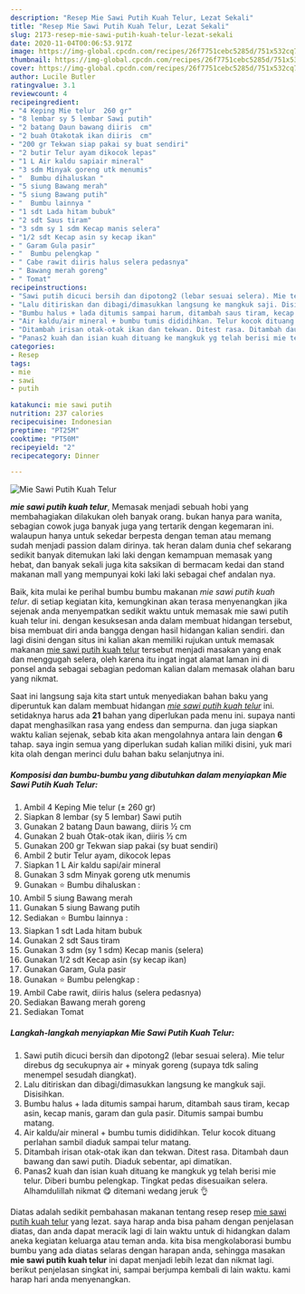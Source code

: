 ```yaml
---
description: "Resep Mie Sawi Putih Kuah Telur, Lezat Sekali"
title: "Resep Mie Sawi Putih Kuah Telur, Lezat Sekali"
slug: 2173-resep-mie-sawi-putih-kuah-telur-lezat-sekali
date: 2020-11-04T00:06:53.917Z
image: https://img-global.cpcdn.com/recipes/26f7751cebc5285d/751x532cq70/mie-sawi-putih-kuah-telur-foto-resep-utama.jpg
thumbnail: https://img-global.cpcdn.com/recipes/26f7751cebc5285d/751x532cq70/mie-sawi-putih-kuah-telur-foto-resep-utama.jpg
cover: https://img-global.cpcdn.com/recipes/26f7751cebc5285d/751x532cq70/mie-sawi-putih-kuah-telur-foto-resep-utama.jpg
author: Lucile Butler
ratingvalue: 3.1
reviewcount: 4
recipeingredient:
- "4 Keping Mie telur  260 gr"
- "8 lembar sy 5 lembar Sawi putih"
- "2 batang Daun bawang diiris  cm"
- "2 buah Otakotak ikan diiris  cm"
- "200 gr Tekwan siap pakai sy buat sendiri"
- "2 butir Telur ayam dikocok lepas"
- "1 L Air kaldu sapiair mineral"
- "3 sdm Minyak goreng utk menumis"
- "  Bumbu dihaluskan "
- "5 siung Bawang merah"
- "5 siung Bawang putih"
- "  Bumbu lainnya "
- "1 sdt Lada hitam bubuk"
- "2 sdt Saus tiram"
- "3 sdm sy 1 sdm Kecap manis selera"
- "1/2 sdt Kecap asin sy kecap ikan"
- " Garam Gula pasir"
- "  Bumbu pelengkap "
- " Cabe rawit diiris halus selera pedasnya"
- " Bawang merah goreng"
- " Tomat"
recipeinstructions:
- "Sawi putih dicuci bersih dan dipotong2 (lebar sesuai selera). Mie telur direbus dg secukupnya air + minyak goreng (supaya tdk saling menempel sesudah diangkat)."
- "Lalu ditiriskan dan dibagi/dimasukkan langsung ke mangkuk saji. Disisihkan."
- "Bumbu halus + lada ditumis sampai harum, ditambah saus tiram, kecap asin, kecap manis, garam dan gula pasir. Ditumis sampai bumbu matang."
- "Air kaldu/air mineral + bumbu tumis dididihkan. Telur kocok dituang perlahan sambil diaduk sampai telur matang."
- "Ditambah irisan otak-otak ikan dan tekwan. Ditest rasa. Ditambah daun bawang dan sawi putih. Diaduk sebentar, api dimatikan."
- "Panas2 kuah dan isian kuah dituang ke mangkuk yg telah berisi mie telur. Diberi bumbu pelengkap. Tingkat pedas disesuaikan selera. Alhamdulillah nikmat 😋 ditemani wedang jeruk 👌"
categories:
- Resep
tags:
- mie
- sawi
- putih

katakunci: mie sawi putih 
nutrition: 237 calories
recipecuisine: Indonesian
preptime: "PT25M"
cooktime: "PT50M"
recipeyield: "2"
recipecategory: Dinner

---
```



![Mie Sawi Putih Kuah Telur](https://img-global.cpcdn.com/recipes/26f7751cebc5285d/751x532cq70/mie-sawi-putih-kuah-telur-foto-resep-utama.jpg)

<b><i>mie sawi putih kuah telur</i></b>, Memasak menjadi sebuah hobi yang membahagiakan dilakukan oleh banyak orang. bukan hanya para wanita, sebagian cowok juga banyak juga yang tertarik dengan kegemaran ini. walaupun hanya untuk sekedar berpesta dengan teman atau memang sudah menjadi passion dalam dirinya. tak heran dalam dunia chef sekarang sedikit banyak ditemukan laki laki dengan kemampuan memasak yang hebat, dan banyak sekali juga kita saksikan di bermacam kedai dan stand makanan mall yang mempunyai koki laki laki sebagai chef andalan nya.

Baik, kita mulai ke perihal bumbu bumbu makanan <i>mie sawi putih kuah telur</i>. di setiap kegiatan kita, kemungkinan akan terasa menyenangkan jika sejenak anda menyempatkan sedikit waktu untuk memasak mie sawi putih kuah telur ini. dengan kesuksesan anda dalam membuat hidangan tersebut, bisa membuat diri anda bangga dengan hasil hidangan kalian sendiri. dan lagi disini dengan situs ini kalian akan memiliki rujukan untuk memasak makanan <u>mie sawi putih kuah telur</u> tersebut menjadi masakan yang enak dan menggugah selera, oleh karena itu ingat ingat alamat laman ini di ponsel anda sebagai sebagian pedoman kalian dalam memasak olahan baru yang nikmat.




Saat ini langsung saja kita start untuk menyediakan bahan baku yang diperuntuk kan dalam membuat hidangan <u><i>mie sawi putih kuah telur</i></u> ini. setidaknya harus ada <b>21</b> bahan yang diperlukan pada menu ini. supaya nanti dapat menghasilkan rasa yang endess dan sempurna. dan juga siapkan waktu kalian sejenak, sebab kita akan mengolahnya antara lain dengan <b>6</b> tahap. saya ingin semua yang diperlukan sudah kalian miliki disini, yuk mari kita olah dengan merinci dulu bahan baku selanjutnya ini.

<!--inarticleads1-->

##### Komposisi dan bumbu-bumbu yang dibutuhkan dalam menyiapkan Mie Sawi Putih Kuah Telur:

1. Ambil 4 Keping Mie telur (± 260 gr)
1. Siapkan 8 lembar (sy 5 lembar) Sawi putih
1. Gunakan 2 batang Daun bawang, diiris ½ cm
1. Gunakan 2 buah Otak-otak ikan, diiris ½ cm
1. Gunakan 200 gr Tekwan siap pakai (sy buat sendiri)
1. Ambil 2 butir Telur ayam, dikocok lepas
1. Siapkan 1 L Air kaldu sapi/air mineral
1. Gunakan 3 sdm Minyak goreng utk menumis
1. Gunakan  ⭐ Bumbu dihaluskan :
1. Ambil 5 siung Bawang merah
1. Gunakan 5 siung Bawang putih
1. Sediakan  ⭐ Bumbu lainnya :
1. Siapkan 1 sdt Lada hitam bubuk
1. Gunakan 2 sdt Saus tiram
1. Gunakan 3 sdm (sy 1 sdm) Kecap manis (selera)
1. Gunakan 1/2 sdt Kecap asin (sy kecap ikan)
1. Gunakan  Garam, Gula pasir
1. Gunakan  ⭐ Bumbu pelengkap :
1. Ambil  Cabe rawit, diiris halus (selera pedasnya)
1. Sediakan  Bawang merah goreng
1. Sediakan  Tomat




<!--inarticleads2-->

##### Langkah-langkah menyiapkan Mie Sawi Putih Kuah Telur:

1. Sawi putih dicuci bersih dan dipotong2 (lebar sesuai selera). Mie telur direbus dg secukupnya air + minyak goreng (supaya tdk saling menempel sesudah diangkat).
1. Lalu ditiriskan dan dibagi/dimasukkan langsung ke mangkuk saji. Disisihkan.
1. Bumbu halus + lada ditumis sampai harum, ditambah saus tiram, kecap asin, kecap manis, garam dan gula pasir. Ditumis sampai bumbu matang.
1. Air kaldu/air mineral + bumbu tumis dididihkan. Telur kocok dituang perlahan sambil diaduk sampai telur matang.
1. Ditambah irisan otak-otak ikan dan tekwan. Ditest rasa. Ditambah daun bawang dan sawi putih. Diaduk sebentar, api dimatikan.
1. Panas2 kuah dan isian kuah dituang ke mangkuk yg telah berisi mie telur. Diberi bumbu pelengkap. Tingkat pedas disesuaikan selera. Alhamdulillah nikmat 😋 ditemani wedang jeruk 👌




Diatas adalah sedikit pembahasan makanan tentang resep resep <u>mie sawi putih kuah telur</u> yang lezat. saya harap anda bisa paham dengan penjelasan diatas, dan anda dapat meracik lagi di lain waktu untuk di hidangkan dalam aneka kegiatan keluarga atau teman anda. kita bisa mengkolaborasi bumbu bumbu yang ada diatas selaras dengan harapan anda, sehingga masakan <b>mie sawi putih kuah telur</b> ini dapat menjadi lebih lezat dan nikmat lagi. berikut penjelasan singkat ini, sampai berjumpa kembali di lain waktu. kami harap hari anda menyenangkan.
